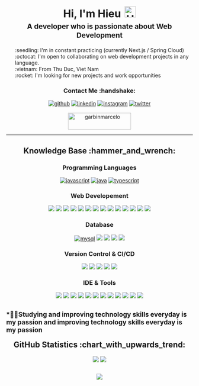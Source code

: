<h1 style="text-align: center;margin-bottom: 5px;">Hi, I'm Hieu<img src="https://raw.githubusercontent.com/iampavangandhi/iampavangandhi/master/gifs/Hi.gif" alt="Hi" style="width: 30px;margin-left: 10px;"></h1>
<h3 style="font-size: 1.2rem; text-align: center;margin: 0 0 20px 0;">A developer who is passionate about Web Development</h3>

<ul style="list-style: none;">
<li>:seedling: I'm in constant practicing (currently Next.js / Spring Cloud)</li>
<li>:octocat: I'm open to collaborating on web development projects in any language.</li>
<li>:vietnam: From Thu Duc, Viet Nam</li>
<li>:rocket: I'm looking for new projects and work opportunities</li>
</ul>

<div align="center">
<h3>Contact Me :handshake:</h3>
<a href="https://github.com/hadesdday" target="_blank"><img src="https://img.shields.io/badge/-Hieu_Nguyen-black?logo=github&style=flat-square" alt="github"/></a>
<a href="https://www.linkedin.com/in/hieu-van-nguyen" target="_blank"><img src="https://img.shields.io/badge/-Hieu_Nguyen-blue?logo=linkedin&style=flat-square" alt="linkedin"></a>
<a href="https://www.instagram.com/hill.vng/" target="_blank"><img src="https://img.shields.io/badge/-Hieu_Nguyen-pink?logo=instagram&textColor=white&style=flat-square" alt="instagram"/></a>
<a href="https://twitter.com/hieu_vnguyen" target="_blank"><img src="https://img.shields.io/badge/-Hieu_Nguyen-blue?logo=twitter&logoColor=white&style=flat-square" alt="twitter"/></a>
<br/><br/>
<a href="https://www.buymeacoffee.com/vanhieu2708" target="_blank"><img src="https://cdn.buymeacoffee.com/buttons/v2/default-yellow.png" height="45" width="170" alt="garbinmarcelo" /></a>
</div>

---

<div align="center">
<h2>Knowledge Base :hammer_and_wrench:</h2>

<h3>Programming Languages</h3>

<a href="https://developer.mozilla.org/en-US/docs/Web/JavaScript" target="_blank"><img src="https://img.shields.io/badge/javascript-%23323330.svg?style=for-the-badge&logo=javascript&logoColor=%23F7DF1E" alt="javascript"/></a>
<a href="https://docs.oracle.com/en/java/" target="_blank"><img src="https://img.shields.io/badge/java-%23ED8B00.svg?style=for-the-badge&logo=openjdk&logoColor=white" alt="java"/></a>
<a href="https://www.typescriptlang.org/docs/" target="_blank"><img src="https://img.shields.io/badge/typescript-%23007ACC.svg?style=for-the-badge&logo=typescript&logoColor=white" alt="typescript"/></a>

<h3>Web Developement</h3>

<a href="https://google.com" target="_blank"><img src="https://img.shields.io/badge/react-%2320232a.svg?style=for-the-badge&logo=react&logoColor=%2361DAFB" /></a>
<a href="https://google.com" target="_blank"><img src="https://img.shields.io/badge/redux-%23593d88.svg?style=for-the-badge&logo=redux&logoColor=white" /></a>
<a href="https://google.com" target="_blank"><img src="https://img.shields.io/badge/angular-%23DD0031.svg?style=for-the-badge&logo=angular&logoColor=white" /></a>
<a href="https://google.com" target="_blank"><img src="https://img.shields.io/badge/rxjs-%23B7178C.svg?style=for-the-badge&logo=reactivex&logoColor=white" /></a>
<a href="https://google.com" target="_blank"><img src="https://img.shields.io/badge/spring-%236DB33F.svg?style=for-the-badge&logo=spring&logoColor=white" /></a>
<a href="https://google.com" target="_blank"><img src="https://img.shields.io/badge/html5-%23E34F26.svg?style=for-the-badge&logo=html5&logoColor=white" /></a>
<a href="https://google.com" target="_blank"><img src="https://img.shields.io/badge/SASS-hotpink.svg?style=for-the-badge&logo=SASS&logoColor=white" /></a>
<a href="https://google.com" target="_blank"><img src="https://img.shields.io/badge/MUI-%230081CB.svg?style=for-the-badge&logo=mui&logoColor=white" /></a>
<a href="https://google.com" target="_blank"><img src="https://img.shields.io/badge/-AntDesign-%230170FE?style=for-the-badge&logo=ant-design&logoColor=white" /></a>
<a href="https://google.com" target="_blank"><img src="https://img.shields.io/badge/bootstrap-%238511FA.svg?style=for-the-badge&logo=bootstrap&logoColor=white" /></a>
<a href="https://google.com" target="_blank"><img src="https://img.shields.io/badge/jquery-%230769AD.svg?style=for-the-badge&logo=jquery&logoColor=white" /></a>
<a href="https://google.com" target="_blank"><img src="https://img.shields.io/badge/React%20Hook%20Form-%23EC5990.svg?style=for-the-badge&logo=reacthookform&logoColor=white" /></a>
<a href="https://google.com" target="_blank"><img src="https://img.shields.io/badge/styled--components-DB7093?style=for-the-badge&logo=styled-components&logoColor=white" /></a>
<a href="https://google.com" target="_blank"><img src="https://img.shields.io/badge/tailwindcss-%2338B2AC.svg?style=for-the-badge&logo=tailwind-css&logoColor=white" /></a>

<h3>Database</h3>

<a href="https://dev.mysql.com/doc/" target="_blank"><img src="https://img.shields.io/badge/mysql-%2300f.svg?style=for-the-badge&logo=mysql&logoColor=white" alt="mysql"/></a>
<a href="https://google.com" target="_blank"><img src="https://img.shields.io/badge/postgres-%23316192.svg?style=for-the-badge&logo=postgresql&logoColor=white"/></a>
<a href="https://google.com" target="_blank"><img src="https://img.shields.io/badge/MongoDB-%234ea94b.svg?style=for-the-badge&logo=mongodb&logoColor=white"/></a>
<a href="https://google.com" target="_blank"><img src="https://img.shields.io/badge/Microsoft%20SQL%20Server-CC2927?style=for-the-badge&logo=microsoft%20sql%20server&logoColor=white"/></a>
<a href="https://google.com" target="_blank"><img src="https://img.shields.io/badge/redis-%23DD0031.svg?style=for-the-badge&logo=redis&logoColor=white"/></a>

<h3>Version Control & CI/CD</h3>
<a href="https://git-scm.com/" target="_blank"><img src="https://img.shields.io/badge/git-%23F05033.svg?style=for-the-badge&logo=git&logoColor=white" /></a>
<a href="https://github.com/" target="_blank"><img src="https://img.shields.io/badge/github%20actions-%232671E5.svg?style=for-the-badge&logo=githubactions&logoColor=white" /></a>
<a href="https://github.com/features/actions" target="_blank"><img src="https://img.shields.io/badge/github-%23121011.svg?style=for-the-badge&logo=github&logoColor=white" /></a>
<a href="https://www.docker.com/" target="_blank"><img src="https://img.shields.io/badge/docker-%230db7ed.svg?style=for-the-badge&logo=docker&logoColor=white"/></a>
<a href="https://google.com/" target="_blank"><img src="https://img.shields.io/badge/kubernetes-%23326ce5.svg?style=for-the-badge&logo=kubernetes&logoColor=white"/></a>

<h3>IDE & Tools</h3>
<a href="https://google.com" target="_blank"><img src="https://img.shields.io/badge/Visual%20Studio%20Code-0078d7.svg?style=for-the-badge&logo=visual-studio-code&logoColor=white" /></a>
<a href="https://google.com" target="_blank"><img src="https://img.shields.io/badge/IntelliJIDEA-000000.svg?style=for-the-badge&logo=intellij-idea&logoColor=white" /></a>
<a href="https://google.com" target="_blank"><img src="https://img.shields.io/badge/webstorm-143?style=for-the-badge&logo=webstorm&logoColor=white&color=black" /></a>
<a href="https://google.com" target="_blank"><img src="https://img.shields.io/badge/Eclipse-FE7A16.svg?style=for-the-badge&logo=Eclipse&logoColor=white" /></a>
<a href="https://google.com" target="_blank"><img src="https://img.shields.io/badge/Notepad++-90E59A.svg?style=for-the-badge&logo=notepad%2b%2b&logoColor=black" /></a>
<a href="https://google.com" target="_blank"><img src="https://img.shields.io/badge/NetBeansIDE-1B6AC6.svg?style=for-the-badge&logo=apache-netbeans-ide&logoColor=white" /></a>
<a href="https://google.com" target="_blank"><img src="https://img.shields.io/badge/Atom-%2366595C.svg?style=for-the-badge&logo=atom&logoColor=white" /></a>
<a href="https://google.com" target="_blank"><img src="https://img.shields.io/badge/Visual%20Studio-5C2D91.svg?style=for-the-badge&logo=visual-studio&logoColor=white" /></a>
<a href="https://google.com" target="_blank"><img src="https://img.shields.io/badge/Stackblitz-fff?style=for-the-badge&logo=Stackblitz&logoColor=1389FD" /></a>
<a href="https://google.com" target="_blank"><img src="https://img.shields.io/badge/Postman-FF6C37?style=for-the-badge&logo=postman&logoColor=white" /></a>
<a href="https://google.com" target="_blank"><img src="https://img.shields.io/badge/Microsoft_Office-D83B01?style=for-the-badge&logo=microsoft-office&logoColor=white" /></a>
<a href="https://google.com" target="_blank"><img src="https://img.shields.io/badge/vite-%23646CFF.svg?style=for-the-badge&logo=vite&logoColor=white" /></a>
</div>

<small><strong>*</strong>👩‍💻Studying and improving technology skills everyday is my passion and improving technology skills everyday is my passion</small>
---

<div align="center">
<h2 style="margin: 5px 10px;">GitHub Statistics :chart_with_upwards_trend:</h2> 
<div style="display: flex; align-items: center; justify-content: center;">

[![](https://github-readme-stats.vercel.app/api?username=hadesdday&show_icons=true&theme=tokyonight&hide_border=true&locale=en)](https://github.com/hadesdday)
[![](https://github-readme-streak-stats.herokuapp.com/?user=hadesdday&theme=tokyonight&hide_border=true)](https://github.com/hadesdday)

</div>
</div>

<div align="center">

![](https://komarev.com/ghpvc/?username=hadesdday&style=flat-square)

</div>
